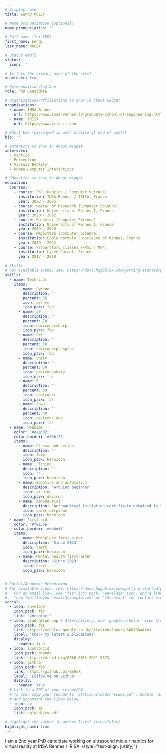 ```yaml
---
# Display name
title: Lendy MULOT

# Name pronunciation (optional)
name_pronunciation: ''

# Full name (for SEO)
first_name: Lendy
last_name: MULOT

# Status emoji
status:
  icon: ''

# Is this the primary user of the site?
superuser: true

# Role/position/tagline
role: PhD Candidate

# Organizations/Affiliations to show in About widget
organizations:
  - name: INSA Rennes
    url: https://www.insa-rennes.fr/graduate-school-of-engineering.html
  - name: IRISA
    url: https://www.irisa.fr/en

# Short bio (displayed in user profile at end of posts)
bio: ''

# Interests to show in About widget
interests:
  - Haptics
  - Perception
  - Virtual Reality
  - Human-Computer Interactions

# Education to show in About widget
education:
  courses:
    - course: PhD (Haptics / Computer Science)
      institution: INSA Rennes / IRISA, France
      year: 2022 - 2025
    - course: Master of Research (Computer Science)
      institution: University of Rennes 1, France
      year: 2020 - 2022
    - course: Bachelor (Computer Science)
      institution: University of Rennes 1, France
      year: 2019 - 2020
    - course: Magistère (Computer Science)
      institution: École Normale Supérieure of Rennes, France
      year: 2019 - 2022
    - course: Preparatory classes (MPSI / MP*)
      institution: Lycée Carnot, France
      year: 2017 - 2019

# Skills
# For available icons, see: https://docs.hugoblox.com/getting-started/page-builder/#icons
skills:
  - name: Technical
    items:
      - name: Python
        description: ''
        percent: 85
        icon: python
        icon_pack: fab
      - name: C#
        description: ''
        percent: 70
        icon: devicon/csharp
        icon_pack: fab
      - name: C++
        description: ''
        percent: 50
        icon: devicon/cplusplus
        icon_pack: fab
      - name: Unity
        description: ''
        percent: 50
        icon: devicon/unity
        icon_pack: fas
      - name: R
        description: ''
        percent: 50
        icon: devicon/r
        icon_pack: fas
      - name: Java
        description: ''
        percent: 40
        icon: devicon/java
        icon_pack: fas
  - name: Hobbies
    color: '#eeac02'
    color_border: '#f0bf23'
    items:
      - name: Cinema and series
        description: ''
        icon: film
        icon_pack: heroicon
      - name: Fishing
        description: ''
        icon: ''
        icon_pack: heroicon
      - name: Robotics and automation
        description: 'Arduino beginner'
        icon: arduino
        icon_pack: devicon
      - name: Aeronautics
        description: 'Aeronautical initiation certificate obtained in 2013'
        icon: paper-airplane
        icon_pack: heroicon
  - name: First-aid
    color: '#f016b6'
    color_border: '#eb0e87'
    items:
      - name: Workplace first-aider
        description: 'Since 2023'
        icon: heart
        icon_pack: heroicon
      - name: Mental health first-aider
        description: 'Since 2023'
        icon: heart
        icon_pack: heroicon


# Social/Academic Networking
# For available icons, see: https://docs.hugoblox.com/getting-started/page-builder/#icons
#   For an email link, use "fas" icon pack, "envelope" icon, and a link in the
#   form "mailto:your-email@example.com" or "/#contact" for contact widget.
social:
  - icon: envelope
    icon_pack: fas
    link: '/#contact'
  - icon: graduation-cap # Alternatively, use `google-scholar` icon from `ai` icon pack
    icon_pack: fas
    link: https://scholar.google.co.uk/citations?user=p6O01B8AAAAJ
    label: 'Check my latest publications'
    display:
      header: true
  - icon: icon:orcid
    icon_pack: brands
    link: https://orcid.org/0000-0003-2991-5573
  - icon: github
    icon_pack: fab
    link: https://github.com/ZeGmX
    label: 'Follow me on Github'
    display:
      header: true
  # Link to a PDF of your resume/CV.
  # To use: copy your resume to `static/uploads/resume.pdf`, enable `ai` icons in `params.yaml`,
  # and uncomment the lines below.
  - icon: cv
    icon_pack: ai
    link: uploads/cv.pdf

# Highlight the author in author lists? (true/false)
highlight_name: true
---
```


I am a 2nd year PhD candidate working on ultrasound mid-air haptics for virtual reality at INSA Rennes / IRISA.
{style="text-align: justify;"}
